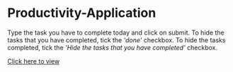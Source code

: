# Productivity-Application

Type the task you have to complete today and click on submit. To hide the tasks that you have completed, tick the <i>'done'</i> checkbox. To hide the tasks completed, tick the <i> 'Hide the tasks that you have completed' </i> checkbox. 

<a href="https://etiennefdayer.github.io/Productivity-Application/">Click here to view</a>


